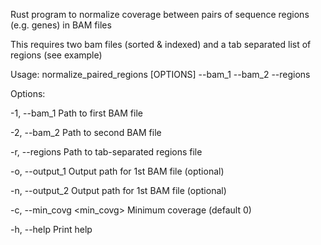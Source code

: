 Rust program to normalize coverage between pairs of sequence regions (e.g. genes) in BAM files

This requires two bam files (sorted & indexed) and a tab separated list of regions (see example)

Usage: normalize_paired_regions [OPTIONS] --bam_1 --bam_2 --regions

Options:

-1, --bam_1 Path to first BAM file

-2, --bam_2 Path to second BAM file

-r, --regions Path to tab-separated regions file

-o, --output_1 Output path for 1st BAM file (optional)

-n, --output_2 Output path for 1st BAM file (optional)

-c, --min_covg <min_covg> Minimum coverage (default 0)

-h, --help Print help
